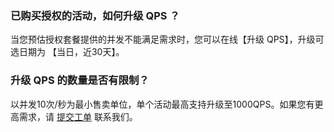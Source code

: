 
### 已购买授权的活动，如何升级 QPS ？
当您预估授权套餐提供的并发不能满足需求时，您可以在线【升级 QPS】，升级可选日期为 【当日，近30天】。

### 升级 QPS 的数量是否有限制？
以并发10次/秒为最小售卖单位，单个活动最高支持升级至1000QPS。如果您有更高需求，请 [提交工单](https://console.cloud.tencent.com/workorder/category) 联系我们。

